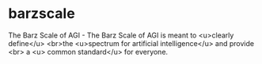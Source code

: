 # barzscale
The Barz Scale of AGI - The Barz Scale of AGI is meant to &lt;u>clearly define&lt;/u> &lt;br>the &lt;u>spectrum for artificial intelligence&lt;/u>  and provide &lt;br> a &lt;u> common standard&lt;/u> for everyone.
